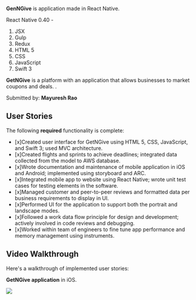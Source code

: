 






**GenNGive** is application made in React Native.

React Native 0.40 -
1. JSX
2. Gulp
3. Redux
4. HTML 5
5. CSS 
6. JavaScript
7. Swift 3


**GetNGive** is a platform with an application that allows businesses to market coupons and deals.
.

Submitted by: **Mayuresh Rao**


## User Stories
The following **required** functionality is complete:

* [x]Created user interface for GetNGive using HTML 5, CSS, JavaScript, and Swift 3; used MVC architecture. 
* [x]Created flights and sprints to achieve deadlines; integrated data collected from the model to AWS database.
* [x]Wrote documentation and maintenance of mobile application in iOS and Android; implemented using storyboard and ARC.
* [x]Integrated mobile app to website using React Native; wrote unit test cases for testing elements in the software.
* [x]Managed customer and peer-to-peer reviews and formatted data per business requirements to display in UI.
* [x]Performed UI for the application to support both the portrait and landscape modes.
* [x]Followed a work data flow principle for design and development; actively involved in code reviews and debugging.
* [x]Worked within team of engineers to fine tune app performance and memory management using instruments.




## Video Walkthrough 

Here's a walkthrough of implemented user stories:


**GetNGive application** in iOS.

![](gif/Coupnapplication.gif)
















